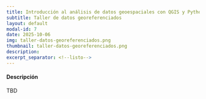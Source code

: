 ```yaml
---
title: Introducción al análisis de datos geoespaciales con QGIS y Python
subtitle: Taller de datos georeferenciados
layout: default
modal-id: 7
date: 2025-10-06
img: taller-datos-georeferenciados.png
thumbnail: taller-datos-georeferenciados.png
description: 
excerpt_separator: <!--listo-->
---
```


#### Descripción

TBD

<!--listo-->
